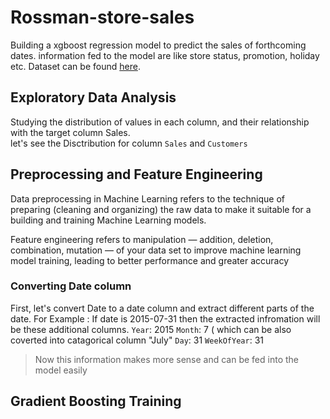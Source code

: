 # Rossman-store-sales
Building a xgboost regression model to predict the sales of forthcoming dates. information fed to the model are like store status, promotion, holiday etc. Dataset can be found [here](https://www.kaggle.com/c/rossmann-store-sales/data).

## Exploratory Data Analysis
Studying the distribution of values in each column, and their relationship with the target column Sales.</br>
let's see the Disctribution for column `Sales` and `Customers`



## Preprocessing and Feature Engineering
Data preprocessing in Machine Learning refers to the technique of preparing (cleaning and organizing) the raw data to make it suitable for a building and training Machine Learning models.

Feature engineering refers to manipulation — addition, deletion, combination, mutation — of your data set to improve machine learning model training, leading to better performance and greater accuracy
### Converting Date column
First, let's convert Date to a date column and extract different parts of the date.
For Example :
    If date is 2015-07-31 then the extracted infromation will be these additional columns.
    `Year`: 2015
    `Month`: 7 ( which can be also coverted into catagorical column "July"
    `Day`: 31
    `WeekOfYear`: 31
> Now this information makes more sense and can be fed into the model easily
## Gradient Boosting Training
